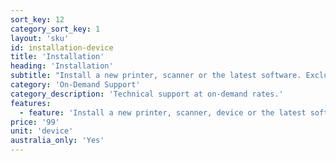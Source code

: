 ```yaml
---
sort_key: 12
category_sort_key: 1
layout: 'sku'
id: installation-device
title: 'Installation'
heading: 'Installation'
subtitle: "Install a new printer, scanner or the latest software. Excludes customization. E.g. install Windows 10 but doesn't include setup."
category: 'On-Demand Support'
category_description: 'Technical support at on-demand rates.'
features:
  - feature: 'Install a new printer, scanner, device or the latest software. Excludes customizing the hardware or software.'
price: '99'
unit: 'device'
australia_only: 'Yes'
---
```

